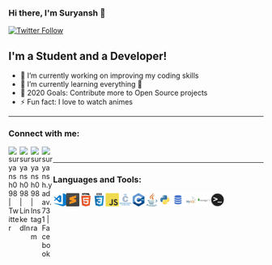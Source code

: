 [twitter]: https://twitter.com/suryansh098
[instagram]: https://instagram.com/suryansh098
[linkedin]: https://linkedin.com/in/suryansh098
[facebook]: https://www.facebook.com/suryansh.yadav.731
[github]: https://suryansh098.pythonanywhere.com

### Hi there, I'm Suryansh 🙌

[![Twitter Follow](https://img.shields.io/twitter/follow/suryansh098?color=1DA1F2&logo=twitter&style=for-the-badge)](https://twitter.com/intent/follow?original_referer=https%3A%2F%2Fgithub.com%2Fsuryansh098&screen_name=suryansh098)

## I'm a Student and a Developer!

- 🔭 I’m currently working on improving my coding skills
- 🌱 I’m currently learning everything 🤣
- 🥅 2020 Goals: Contribute more to Open Source projects
- ⚡ Fun fact: I love to watch animes

---

### Connect with me:

[<img align="left" alt="suryansh098 | Twitter" width="22px" src="https://cdn.jsdelivr.net/npm/simple-icons@v3/icons/twitter.svg" />][twitter]
[<img align="left" alt="suryansh098 | LinkedIn" width="22px" src="https://cdn.jsdelivr.net/npm/simple-icons@v3/icons/linkedin.svg" />][linkedin]
[<img align="left" alt="suryansh098 | Instagram" width="22px" src="https://cdn.jsdelivr.net/npm/simple-icons@v3/icons/instagram.svg" />][instagram]
[<img align="left" alt="suryansh.yadav.731 | Facebook" width="22px" src="https://cdn.jsdelivr.net/npm/simple-icons@v3/icons/facebook.svg" />][facebook]
<br />

---

### Languages and Tools:

[<img align="left" alt="Visual Studio Code" width="26px" src="https://raw.githubusercontent.com/github/explore/80688e429a7d4ef2fca1e82350fe8e3517d3494d/topics/visual-studio-code/visual-studio-code.png" />][github]
[<img align="left" alt="Sublime Text" width="26px" src="https://raw.githubusercontent.com/github/explore/80688e429a7d4ef2fca1e82350fe8e3517d3494d/topics/sublime-text/sublime-text.png" />][github]
[<img align="left" alt="HTML5" width="26px" src="https://raw.githubusercontent.com/github/explore/80688e429a7d4ef2fca1e82350fe8e3517d3494d/topics/html/html.png" />][github]
[<img align="left" alt="CSS3" width="26px" src="https://raw.githubusercontent.com/github/explore/80688e429a7d4ef2fca1e82350fe8e3517d3494d/topics/css/css.png" />][github]
[<img align="left" alt="JavaScript" width="26px" src="https://raw.githubusercontent.com/github/explore/80688e429a7d4ef2fca1e82350fe8e3517d3494d/topics/javascript/javascript.png" />][github]
[<img align="left" alt="C" width="26px" src="https://raw.githubusercontent.com/github/explore/80688e429a7d4ef2fca1e82350fe8e3517d3494d/topics/c/c.png" />][github]
[<img align="left" alt="CPP" width="26px" src="https://raw.githubusercontent.com/github/explore/80688e429a7d4ef2fca1e82350fe8e3517d3494d/topics/cpp/cpp.png" />][github]
[<img align="left" alt="Java" width="26px" src="https://raw.githubusercontent.com/github/explore/80688e429a7d4ef2fca1e82350fe8e3517d3494d/topics/java/java.png" />][github]
[<img align="left" alt="Python3" width="26px" src="https://raw.githubusercontent.com/github/explore/80688e429a7d4ef2fca1e82350fe8e3517d3494d/topics/python/python.png" />][github]
[<img align="left" alt="SQL" width="26px" src="https://raw.githubusercontent.com/github/explore/80688e429a7d4ef2fca1e82350fe8e3517d3494d/topics/sql/sql.png" />][github]
[<img align="left" alt="MySQL" width="26px" src="https://raw.githubusercontent.com/github/explore/80688e429a7d4ef2fca1e82350fe8e3517d3494d/topics/mysql/mysql.png" />][github]
[<img align="left" alt="MongoDB" width="26px" src="https://raw.githubusercontent.com/github/explore/80688e429a7d4ef2fca1e82350fe8e3517d3494d/topics/mongodb/mongodb.png" />][github]
[<img align="left" alt="Terminal" width="26px" src="https://raw.githubusercontent.com/github/explore/80688e429a7d4ef2fca1e82350fe8e3517d3494d/topics/terminal/terminal.png" />][github]
<br />
